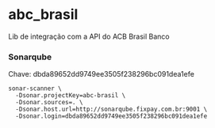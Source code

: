 # abc_brasil
Lib de integração com a API do ACB Brasil Banco

### Sonarqube
Chave: dbda89652dd9749ee3505f238296bc091dea1efe

```
sonar-scanner \
  -Dsonar.projectKey=abc-brasil \
  -Dsonar.sources=. \
  -Dsonar.host.url=http://sonarqube.fixpay.com.br:9001 \
  -Dsonar.login=dbda89652dd9749ee3505f238296bc091dea1efe
```